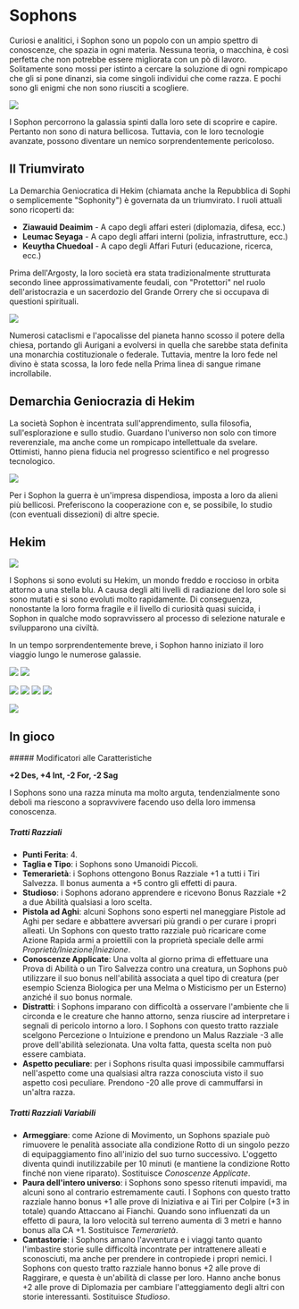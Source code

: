 # Sophons

Curiosi e analitici, i Sophon sono un popolo con un ampio spettro di conoscenze, che spazia in ogni materia.
Nessuna teoria, o macchina, è così perfetta che non potrebbe essere migliorata con un pò di lavoro. Solitamente sono mossi per istinto a cercare la soluzione di ogni rompicapo che gli si pone dinanzi, sia come singoli individui che come razza. E pochi sono gli enigmi che non sono riusciti a scogliere.

![](../../assets/custom_theme/space/images/sophons/1.jpg)

I Sophon percorrono la galassia spinti dalla loro sete di scoprire e capire. Pertanto non sono di natura bellicosa. Tuttavia, con le loro tecnologie avanzate, possono diventare un nemico sorprendentemente pericoloso.

## Il Triumvirato

La Demarchia Geniocratica di Hekim (chiamata anche la Repubblica di Sophi o semplicemente "Sophonity") è governata da un triumvirato.
I ruoli attuali sono ricoperti da:
- **Ziawauid Deaimim** - A capo degli affari esteri (diplomazia, difesa, ecc.)
- **Leumac Seyaga** - A capo degli affari interni (polizia, infrastrutture, ecc.)
- **Keuytha Chuedoal** - A capo degli Affari Futuri (educazione, ricerca, ecc.)

Prima dell'Argosty, la loro società era stata tradizionalmente strutturata secondo linee approssimativamente feudali, con "Protettori" nel ruolo dell'aristocrazia e un sacerdozio del Grande Orrery che si occupava di questioni spirituali.

![](../../assets/custom_theme/space/images/sophons/2.jpg)

Numerosi cataclismi e l'apocalisse del pianeta hanno scosso il potere della chiesa, portando gli Aurigani a evolversi in quella che sarebbe stata definita una monarchia costituzionale o federale. Tuttavia, mentre la loro fede nel divino è stata scossa, la loro fede nella Prima linea di sangue rimane incrollabile.

## Demarchia Geniocrazia di Hekim

La società Sophon è incentrata sull'apprendimento, sulla filosofia, sull'esplorazione e sullo studio. Guardano l'universo non solo con timore reverenziale, ma anche come un rompicapo intellettuale da svelare. Ottimisti, hanno piena fiducia nel progresso scientifico e nel progresso tecnologico.

![](../../assets/custom_theme/space/images/sophons/3.webp)

Per i Sophon la guerra è un'impresa dispendiosa, imposta a loro da alieni più bellicosi. Preferiscono la cooperazione con e, se possibile, lo studio (con eventuali dissezioni) di altre specie.

## Hekim

![](../../assets/custom_theme/space/images/sophons/4.jpg)

I Sophons si sono evoluti su Hekim, un mondo freddo e roccioso in orbita attorno a una stella blu. A causa degli alti livelli di radiazione del loro sole si sono mutati e si sono evoluti molto rapidamente. Di conseguenza, nonostante la loro forma fragile e il livello di curiosità quasi suicida, i Sophon in qualche modo sopravvissero al processo di selezione naturale e svilupparono una civiltà.

In un tempo sorprendentemente breve, i Sophon hanno iniziato il loro viaggio lungo le numerose galassie.

![](../../assets/custom_theme/space/images/sophons/9.webp)
![](../../assets/custom_theme/space/images/sophons/11.webp)

![](../../assets/custom_theme/space/images/sophons/8.jpg) ![](../../assets/custom_theme/space/images/sophons/7.jpg) ![](../../assets/custom_theme/space/images/sophons/6.jpg) ![](../../assets/custom_theme/space/images/sophons/5.jpg)

![](../../assets/custom_theme/space/images/sophons/10.webp)

## In gioco

##### Modificatori alle Caratteristiche

**+2 Des, +4 Int, -2 For, -2 Sag**

I Sophons sono una razza minuta ma molto arguta, tendenzialmente sono deboli ma riescono a sopravvivere facendo uso della loro immensa conoscenza.

##### Tratti Razziali

- **Punti Ferita**: 4.
- **Taglia e Tipo**: i Sophons sono Umanoidi Piccoli.
- **Temerarietà**: i Sophons ottengono Bonus Razziale +1 a tutti i Tiri Salvezza. Il bonus aumenta a +5 contro gli effetti di paura.
- **Studioso**: i Sophons adorano apprendere e ricevono Bonus Razziale +2 a due Abilità qualsiasi a loro scelta.
- **Pistola ad Aghi**: alcuni Sophons sono esperti nel maneggiare Pistole ad Aghi per sedare e abbattere avversari più grandi o per curare i propri alleati. Un Sophons con questo tratto razziale può ricaricare come Azione Rapida armi a proiettili con la proprietà speciale delle armi *Proprietà/Iniezione|Iniezione*.
- **Conoscenze Applicate**: Una volta al giorno prima di effettuare una Prova di Abilità o un Tiro Salvezza contro una creatura, un Sophons può utilizzare il suo bonus nell'abilità associata a quel tipo di creatura (per esempio Scienza Biologica per una Melma o Misticismo per un Esterno) anziché il suo bonus normale.
- **Distratti**: i Sophons imparano con difficoltà a osservare l'ambiente che li circonda e le creature che hanno attorno, senza riuscire ad interpretare i segnali di pericolo intorno a loro. I Sophons con questo tratto razziale scelgono Percezione o Intuizione e prendono un Malus Razziale -3 alle prove dell'abilità selezionata. Una volta fatta, questa scelta non può essere cambiata.
- **Aspetto peculiare**: per i Sophons risulta quasi impossibile cammuffarsi nell'aspetto come una qualsiasi altra razza conosciuta visto il suo aspetto così peculiare. Prendono -20 alle prove di cammuffarsi in un'altra razza.

##### Tratti Razziali Variabili

- **Armeggiare**: come Azione di Movimento, un Sophons spaziale può rimuovere le penalità associate alla condizione Rotto di un singolo pezzo di equipaggiamento fino all'inizio del suo turno successivo. L'oggetto diventa quindi inutilizzabile per 10 minuti (e mantiene la condizione Rotto finché non viene riparato).
Sostituisce *Conoscenze Applicate*.
- **Paura dell'intero universo**: i Sophons sono spesso ritenuti impavidi, ma alcuni sono al contrario estremamente cauti. I Sophons con questo tratto razziale hanno bonus +1 alle prove di Iniziativa e ai Tiri per Colpire (+3 in totale) quando Attaccano ai Fianchi. Quando sono influenzati da un effetto di paura, la loro velocità sul terreno aumenta di 3 metri e hanno bonus alla CA +1.
Sostituisce *Temerarietà*.
- **Cantastorie**: i Sophons amano l'avventura e i viaggi tanto quanto l'imbastire storie sulle difficoltà incontrate per intrattenere alleati e sconosciuti, ma anche per prendere in contropiede i propri nemici. I Sophons con questo tratto razziale hanno bonus +2 alle prove di Raggirare, e questa è un'abilità di classe per loro. Hanno anche bonus +2 alle prove di Diplomazia per cambiare l'atteggiamento degli altri con storie interessanti.
Sostituisce *Studioso*.